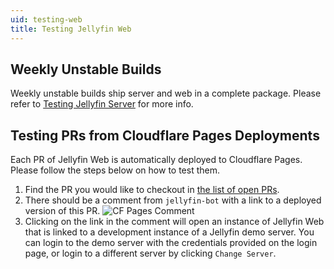```yaml
---
uid: testing-web
title: Testing Jellyfin Web
---
```


## Weekly Unstable Builds

Weekly unstable builds ship server and web in a complete package. Please refer to [Testing Jellyfin Server](/docs/general/testing/server/) for more info.

## Testing PRs from Cloudflare Pages Deployments

Each PR of Jellyfin Web is automatically deployed to Cloudflare Pages. Please follow the steps below on how to test them.

1. Find the PR you would like to checkout in [the list of open PRs](https://github.com/jellyfin/jellyfin-web/pulls).
2. There should be a comment from `jellyfin-bot` with a link to a deployed version of this PR.
   ![CF Pages Comment](/images/docs/testing/web/cf-pages-comment)
3. Clicking on the link in the comment will open an instance of Jellyfin Web that is linked to a development instance of a Jellyfin demo server. You can login to the demo server with the credentials provided on the login page, or login to a different server by clicking `Change Server`.

